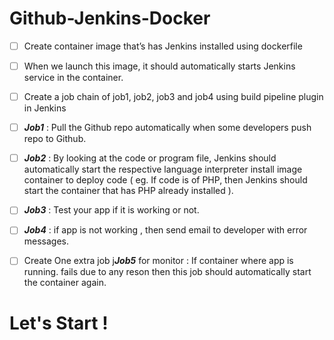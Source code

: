# Github-Jenkins-Docker

- [ ]	Create container image that’s has Jenkins installed  using dockerfile 

- [ ]	When we launch this image, it should automatically starts Jenkins service in the container.

- [ ]	Create a job chain of job1, job2, job3 and  job4 using build pipeline plugin in Jenkins 

- [ ]	 ***Job1*** : Pull  the Github repo automatically when some developers push repo to Github.

- [ ]	 ***Job2*** : By looking at the code or program file, Jenkins should automatically start the respective language interpreter install image container to deploy code ( eg. If code is of  PHP, then Jenkins should start the container that has PHP already installed ).

- [ ]	***Job3*** : Test your app if it  is working or not.

- [ ]	***Job4*** : if app is not working , then send email to developer with error messages.

- [ ]	Create One extra job j***Job5*** for monitor : If container where app is running. fails due to any reson then this job should automatically start the container again.

# Let's Start !

